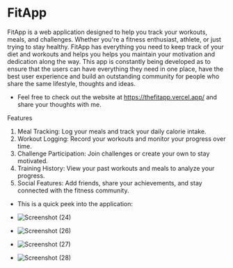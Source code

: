 # **FitApp**
FitApp is a web application designed to help you track your workouts, meals, and challenges. Whether you're a fitness enthusiast, athlete, or just trying to stay healthy.
FitApp has everything you need to keep track of your diet and workouts and helps you helps you maintain your motivation and dedication along the way.
This app is constantly being developed as to ensure that the users can have everything they need in one place, have the best user experience and build an outstanding community for people who share the same lifestyle, thoughts and ideas.
* Feel free to check out the website at https://thefitapp.vercel.app/ and share your thoughts with me.

Features 
1. Meal Tracking: Log your meals and track your daily calorie intake.
2. Workout Logging: Record your workouts and monitor your progress over time.
3. Challenge Participation: Join challenges or create your own to stay motivated.
4. Training History: View your past workouts and meals to analyze your progress.
5. Social Features: Add friends, share your achievements, and stay connected with the fitness community.

* This is a quick peek into the application:
  
* ![Screenshot (24)](https://github.com/TahirMansourr/FitApp/assets/146678911/a4fb2125-9d13-4099-9d7b-a3184eaade68)
* ![Screenshot (26)](https://github.com/TahirMansourr/FitApp/assets/146678911/7f26958f-9a2a-4ba3-8acd-3dc7c1a2df00)
* ![Screenshot (27)](https://github.com/TahirMansourr/FitApp/assets/146678911/7c7d3986-e1dd-464a-929f-4ff7f344dd3a)
* ![Screenshot (28)](https://github.com/TahirMansourr/FitApp/assets/146678911/130cb3f3-cb5b-4ff9-82ed-0b3e38d30e0e)





